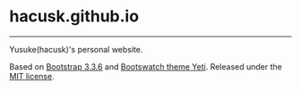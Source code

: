 # hacusk.github.io

***

Yusuke(hacusk)'s personal website.

Based on [Bootstrap 3.3.6](http://getbootstrap.com) and [Bootswatch theme Yeti](http://bootswatch.com/yeti/).
Released under the [MIT license](http://hacusk.net/LICENSE.html).
